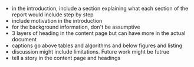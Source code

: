 - in the introduction, include a section explaining what each section of the report would include step by step
- include motivation in the introduction 
- for the background information, don't be assumptive
- 3 layers of heading in the content page but can have more in the actual document 
- captions go above tables and algorithms and below figures and listing 
- discussion might include limitations. Future work might be futrue
- tell a story in the content page and headings 